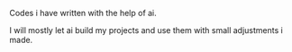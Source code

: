 
Codes i have written with the help of ai.

I will mostly let ai build my projects and use them with small adjustments i made. 

